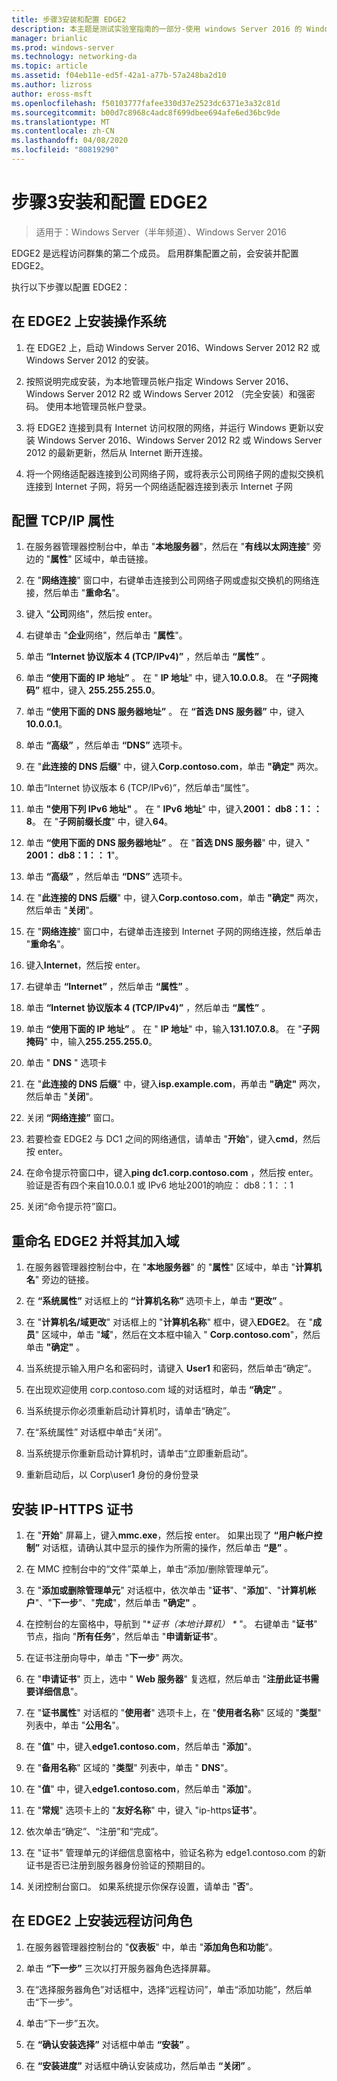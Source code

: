 ```yaml
---
title: 步骤3安装和配置 EDGE2
description: 本主题是测试实验室指南的一部分-使用 windows Server 2016 的 Windows NLB 在群集中演示 DirectAccess
manager: brianlic
ms.prod: windows-server
ms.technology: networking-da
ms.topic: article
ms.assetid: f04eb11e-ed5f-42a1-a77b-57a248ba2d10
ms.author: lizross
author: eross-msft
ms.openlocfilehash: f50103777fafee330d37e2523dc6371e3a32c81d
ms.sourcegitcommit: b00d7c8968c4adc8f699dbee694afe6ed36bc9de
ms.translationtype: MT
ms.contentlocale: zh-CN
ms.lasthandoff: 04/08/2020
ms.locfileid: "80819290"
---
```

# <a name="step-3-install-and-configure-edge2"></a>步骤3安装和配置 EDGE2

>适用于：Windows Server（半年频道）、Windows Server 2016

EDGE2 是远程访问群集的第二个成员。 启用群集配置之前，会安装并配置 EDGE2。

执行以下步骤以配置 EDGE2：

## <a name="install-the-operating-system-on-edge2"></a><a name="installOS"></a>在 EDGE2 上安装操作系统  
  
1.  在 EDGE2 上，启动 Windows Server 2016、Windows Server 2012 R2 或 Windows Server 2012 的安装。  
  
2.  按照说明完成安装，为本地管理员帐户指定 Windows Server 2016、Windows Server 2012 R2 或 Windows Server 2012 （完全安装）和强密码。 使用本地管理员帐户登录。  
  
3.  将 EDGE2 连接到具有 Internet 访问权限的网络，并运行 Windows 更新以安装 Windows Server 2016、Windows Server 2012 R2 或 Windows Server 2012 的最新更新，然后从 Internet 断开连接。  
  
4.  将一个网络适配器连接到公司网络子网，或将表示公司网络子网的虚拟交换机连接到 Internet 子网，将另一个网络适配器连接到表示 Internet 子网  
  
## <a name="configure-tcpip-properties"></a><a name="TCP"></a>配置 TCP/IP 属性  
  
1.  在服务器管理器控制台中，单击 "**本地服务器**"，然后在 "**有线以太网连接**" 旁边的 "**属性**" 区域中，单击链接。  
  
2.  在 "**网络连接**" 窗口中，右键单击连接到公司网络子网或虚拟交换机的网络连接，然后单击 "**重命名**"。  
  
3.  键入 "**公司**网络"，然后按 enter。  
  
4.  右键单击 "**企业**网络"，然后单击 "**属性**"。  
  
5.  单击 **“Internet 协议版本 4 (TCP/IPv4)”** ，然后单击 **“属性”** 。  
  
6.  单击 **“使用下面的 IP 地址”** 。 在 " **IP 地址**" 中，键入**10.0.0.8**。 在 **“子网掩码”** 框中，键入 **255.255.255.0**。  
  
7.  单击 **“使用下面的 DNS 服务器地址”** 。 在 **“首选 DNS 服务器”** 中，键入 **10.0.0.1**。  
  
8.  单击 **“高级”** ，然后单击 **“DNS”** 选项卡。  
  
9. 在 "**此连接的 DNS 后缀**" 中，键入**Corp.contoso.com**，单击 **"确定"** 两次。  
  
10. 单击“Internet 协议版本 6 (TCP/IPv6)”，然后单击“属性”。  
  
11. 单击 **"使用下列 IPv6 地址"** 。 在 " **IPv6 地址**" 中，键入**2001： db8：1：： 8**。 在 "**子网前缀长度**" 中，键入**64**。  
  
12. 单击 **“使用下面的 DNS 服务器地址”** 。 在 "**首选 DNS 服务器**" 中，键入 " **2001： db8：1：： 1**"。  
  
13. 单击 **“高级”** ，然后单击 **“DNS”** 选项卡。  
  
14. 在 "**此连接的 DNS 后缀**" 中，键入**Corp.contoso.com**，单击 **"确定"** 两次，然后单击 "**关闭**"。  
  
15. 在 "**网络连接**" 窗口中，右键单击连接到 Internet 子网的网络连接，然后单击 "**重命名**"。  
  
16. 键入**Internet**，然后按 enter。  
  
17. 右键单击 **“Internet”** ，然后单击 **“属性”** 。  
  
18. 单击 **“Internet 协议版本 4 (TCP/IPv4)”** ，然后单击 **“属性”** 。  
  
19. 单击 **“使用下面的 IP 地址”** 。 在 " **IP 地址**" 中，输入**131.107.0.8**。 在 "**子网掩码**" 中，输入**255.255.255.0**。  
  
20. 单击 " **DNS** " 选项卡  
  
21. 在 "**此连接的 DNS 后缀**" 中，键入**isp.example.com**，再单击 **"确定"** 两次，然后单击 "**关闭**"。  
  
22. 关闭 **“网络连接”** 窗口。  
  
23. 若要检查 EDGE2 与 DC1 之间的网络通信，请单击 "**开始**"，键入**cmd**，然后按 enter。  
  
24. 在命令提示符窗口中，键入**ping dc1.corp.contoso.com** ，然后按 enter。 验证是否有四个来自10.0.0.1 或 IPv6 地址2001的响应： db8：1：：1  
  
25. 关闭“命令提示符”窗口。  
  
## <a name="rename-edge2-and-join-it-to-the-domain"></a><a name="rename"></a>重命名 EDGE2 并将其加入域  
  
1.  在服务器管理器控制台中，在 "**本地服务器**" 的 "**属性**" 区域中，单击 "**计算机名**" 旁边的链接。  
  
2.  在 **“系统属性”** 对话框上的 **“计算机名称”** 选项卡上，单击 **“更改”** 。  
  
3.  在 "**计算机名/域更改**" 对话框上的 "**计算机名称**" 框中，键入**EDGE2**。 在 "**成员**" 区域中，单击 "**域**"，然后在文本框中输入 " **Corp.contoso.com**"，然后单击 **"确定"** 。  
  
4.  当系统提示输入用户名和密码时，请键入 **User1** 和密码，然后单击“确定”。  
  
5.  在出现欢迎使用 corp.contoso.com 域的对话框时，单击 **“确定”** 。  
  
6.  当系统提示你必须重新启动计算机时，请单击“确定”。  
  
7.  在“系统属性” 对话框中单击“关闭”。  
  
8.  当系统提示你重新启动计算机时，请单击“立即重新启动”。  
  
9. 重新启动后，以 Corp\user1 身份的身份登录  
  
## <a name="install-the-ip-https-certificate"></a><a name="IPHTTPSCert"></a>安装 IP-HTTPS 证书  
  
1.  在 "**开始**" 屏幕上，键入**mmc.exe**，然后按 enter。 如果出现了 **“用户帐户控制”** 对话框，请确认其中显示的操作为所需的操作，然后单击 **“是”** 。  
  
2.  在 MMC 控制台中的“文件”菜单上，单击“添加/删除管理单元”。  
  
3.  在 "**添加或删除管理单元**" 对话框中，依次单击 "**证书**"、"**添加**"、"**计算机帐户**"、"**下一步**"、"**完成**"，然后单击 **"确定"** 。  
  
4.  在控制台的左窗格中，导航到 "**证书（本地计算机） \** "。 右键单击 "**证书**" 节点，指向 "**所有任务**"，然后单击 "**申请新证书**"。  
  
5.  在证书注册向导中，单击 "**下一步**" 两次。  
  
6.  在 "**申请证书**" 页上，选中 " **Web 服务器**" 复选框，然后单击 "**注册此证书需要详细信息**"。  
  
7.  在 "**证书属性**" 对话框的 "**使用者**" 选项卡上，在 "**使用者名称**" 区域的 "**类型**" 列表中，单击 "**公用名**"。  
  
8.  在 "**值**" 中，键入**edge1.contoso.com**，然后单击 "**添加**"。  
  
9. 在 "**备用名称**" 区域的 "**类型**" 列表中，单击 " **DNS**"。  
  
10. 在 "**值**" 中，键入**edge1.contoso.com**，然后单击 "**添加**"。  
  
11. 在 "**常规**" 选项卡上的 "**友好名称**" 中，键入 "ip-https**证书**"。  
  
12. 依次单击“确定”、“注册”和“完成”。  
  
13. 在 "证书" 管理单元的详细信息窗格中，验证名称为 edge1.contoso.com 的新证书是否已注册到服务器身份验证的预期目的。  
  
14. 关闭控制台窗口。 如果系统提示你保存设置，请单击 "**否**"。  
  
## <a name="install-the-remote-access-role-on-edge2"></a><a name="InstallDA"></a>在 EDGE2 上安装远程访问角色  
  
1.  在服务器管理器控制台的 "**仪表板**" 中，单击 "**添加角色和功能**"。  
  
2.  单击 **“下一步”** 三次以打开服务器角色选择屏幕。  
  
3.  在“选择服务器角色”对话框中，选择“远程访问”，单击“添加功能”，然后单击“下一步”。  
  
4.  单击“下一步”五次。  
  
5.  在 **“确认安装选择”** 对话框中单击 **“安装”** 。  
  
6.  在 **“安装进度”** 对话框中确认安装成功，然后单击 **“关闭”** 。  
  


